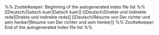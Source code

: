 %% Zoottelkeeper: Beginning of the autogenerated index file list  %%
 [[Deutsch/Daitsch kuer|Daitsch kuer]]
 [[Deutsch/Direkte und indirekte rede|Direkte und indirekte rede]]
 [[Deutsch/Résume von Der richter und sein henker|Résume von Der richter und sein henker]]
%% Zoottelkeeper: End of the autogenerated index file list  %%
